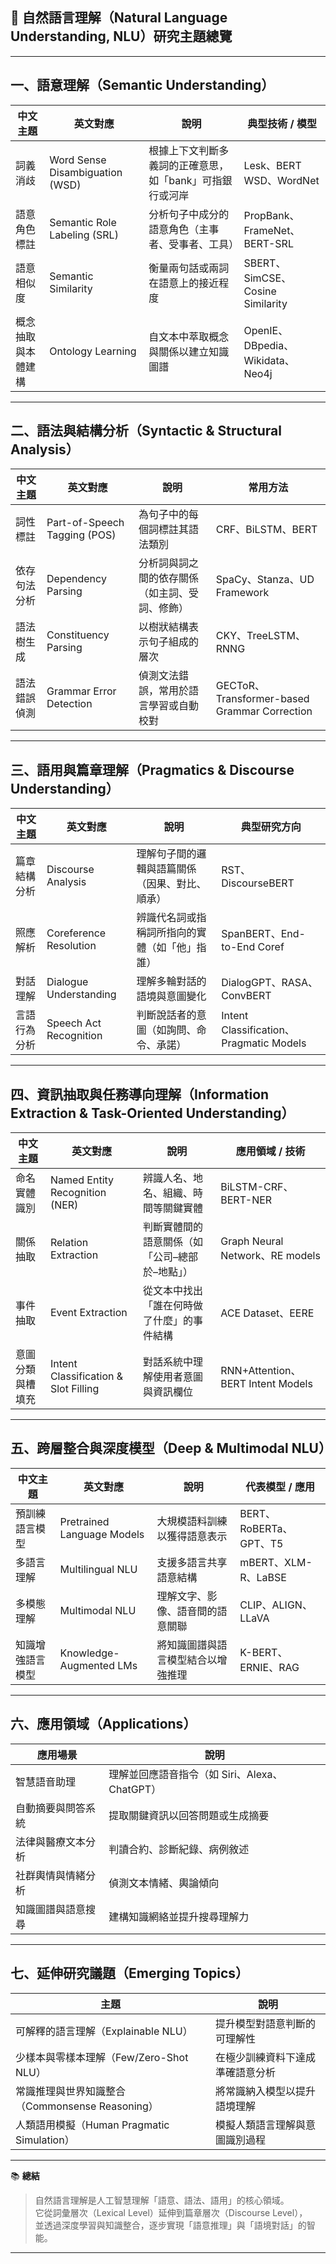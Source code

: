 ## 🧠 自然語言理解（Natural Language Understanding, NLU）研究主題總覽  


---

## 一、語意理解（Semantic Understanding）

| 中文主題 | 英文對應 | 說明 | 典型技術 / 模型 |
|-----------|------------|------|------------------|
| 詞義消歧 | Word Sense Disambiguation (WSD) | 根據上下文判斷多義詞的正確意思，如「bank」可指銀行或河岸 | Lesk、BERT WSD、WordNet |
| 語意角色標註 | Semantic Role Labeling (SRL) | 分析句子中成分的語意角色（主事者、受事者、工具） | PropBank、FrameNet、BERT-SRL |
| 語意相似度 | Semantic Similarity | 衡量兩句話或兩詞在語意上的接近程度 | SBERT、SimCSE、Cosine Similarity |
| 概念抽取與本體建構 | Ontology Learning | 自文本中萃取概念與關係以建立知識圖譜 | OpenIE、DBpedia、Wikidata、Neo4j |

---

## 二、語法與結構分析（Syntactic & Structural Analysis）

| 中文主題 | 英文對應 | 說明 | 常用方法 |
|-----------|------------|------|-----------|
| 詞性標註 | Part-of-Speech Tagging (POS) | 為句子中的每個詞標註其語法類別 | CRF、BiLSTM、BERT |
| 依存句法分析 | Dependency Parsing | 分析詞與詞之間的依存關係（如主詞、受詞、修飾） | SpaCy、Stanza、UD Framework |
| 語法樹生成 | Constituency Parsing | 以樹狀結構表示句子組成的層次 | CKY、TreeLSTM、RNNG |
| 語法錯誤偵測 | Grammar Error Detection | 偵測文法錯誤，常用於語言學習或自動校對 | GECToR、Transformer-based Grammar Correction |

---

## 三、語用與篇章理解（Pragmatics & Discourse Understanding）

| 中文主題 | 英文對應 | 說明 | 典型研究方向 |
|-----------|------------|------|---------------|
| 篇章結構分析 | Discourse Analysis | 理解句子間的邏輯與語篇關係（因果、對比、順承） | RST、DiscourseBERT |
| 照應解析 | Coreference Resolution | 辨識代名詞或指稱詞所指向的實體（如「他」指誰） | SpanBERT、End-to-End Coref |
| 對話理解 | Dialogue Understanding | 理解多輪對話的語境與意圖變化 | DialogGPT、RASA、ConvBERT |
| 言語行為分析 | Speech Act Recognition | 判斷說話者的意圖（如詢問、命令、承諾） | Intent Classification、Pragmatic Models |

---

## 四、資訊抽取與任務導向理解（Information Extraction & Task-Oriented Understanding）

| 中文主題 | 英文對應 | 說明 | 應用領域 / 技術 |
|-----------|------------|------|------------------|
| 命名實體識別 | Named Entity Recognition (NER) | 辨識人名、地名、組織、時間等關鍵實體 | BiLSTM-CRF、BERT-NER |
| 關係抽取 | Relation Extraction | 判斷實體間的語意關係（如「公司–總部於–地點」） | Graph Neural Network、RE models |
| 事件抽取 | Event Extraction | 從文本中找出「誰在何時做了什麼」的事件結構 | ACE Dataset、EERE |
| 意圖分類與槽填充 | Intent Classification & Slot Filling | 對話系統中理解使用者意圖與資訊欄位 | RNN+Attention、BERT Intent Models |

---

## 五、跨層整合與深度模型（Deep & Multimodal NLU）

| 中文主題 | 英文對應 | 說明 | 代表模型 / 應用 |
|-----------|------------|------|------------------|
| 預訓練語言模型 | Pretrained Language Models | 大規模語料訓練以獲得語意表示 | BERT、RoBERTa、GPT、T5 |
| 多語言理解 | Multilingual NLU | 支援多語言共享語意結構 | mBERT、XLM-R、LaBSE |
| 多模態理解 | Multimodal NLU | 理解文字、影像、語音間的語意關聯 | CLIP、ALIGN、LLaVA |
| 知識增強語言模型 | Knowledge-Augmented LMs | 將知識圖譜與語言模型結合以增強推理 | K-BERT、ERNIE、RAG |

---

## 六、應用領域（Applications）

| 應用場景 | 說明 |
|------------|------|
| 智慧語音助理 | 理解並回應語音指令（如 Siri、Alexa、ChatGPT） |
| 自動摘要與問答系統 | 提取關鍵資訊以回答問題或生成摘要 |
| 法律與醫療文本分析 | 判讀合約、診斷紀錄、病例敘述 |
| 社群輿情與情緒分析 | 偵測文本情緒、輿論傾向 |
| 知識圖譜與語意搜尋 | 建構知識網絡並提升搜尋理解力 |

---

## 七、延伸研究議題（Emerging Topics）

| 主題 | 說明 |
|------|------|
| 可解釋的語言理解（Explainable NLU） | 提升模型對語意判斷的可理解性 |
| 少樣本與零樣本理解（Few/Zero-Shot NLU） | 在極少訓練資料下達成準確語意分析 |
| 常識推理與世界知識整合（Commonsense Reasoning） | 將常識納入模型以提升語境理解 |
| 人類語用模擬（Human Pragmatic Simulation） | 模擬人類語言理解與意圖識別過程 |

---

📚 **總結**
> 自然語言理解是人工智慧理解「語意、語法、語用」的核心領域。  
> 它從詞彙層次（Lexical Level）延伸到篇章層次（Discourse Level），  
> 並透過深度學習與知識整合，逐步實現「語意推理」與「語境對話」的智能。

---

